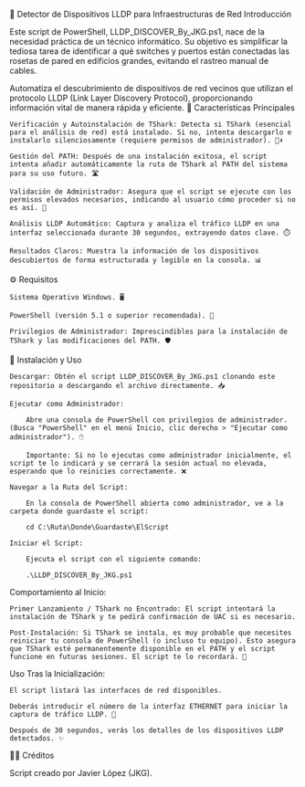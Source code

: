 📡 Detector de Dispositivos LLDP para Infraestructuras de Red
Introducción

Este script de PowerShell, LLDP_DISCOVER_By_JKG.ps1, nace de la necesidad práctica de un técnico informático. Su objetivo es simplificar la tediosa tarea de identificar a qué switches y puertos están conectadas las rosetas de pared en edificios grandes, evitando el rastreo manual de cables.

Automatiza el descubrimiento de dispositivos de red vecinos que utilizan el protocolo LLDP (Link Layer Discovery Protocol), proporcionando información vital de manera rápida y eficiente.
🌟 Características Principales

    Verificación y Autoinstalación de TShark: Detecta si TShark (esencial para el análisis de red) está instalado. Si no, intenta descargarlo e instalarlo silenciosamente (requiere permisos de administrador). 🔎⬇️

    Gestión del PATH: Después de una instalación exitosa, el script intenta añadir automáticamente la ruta de TShark al PATH del sistema para su uso futuro. 🛣️

    Validación de Administrador: Asegura que el script se ejecute con los permisos elevados necesarios, indicando al usuario cómo proceder si no es así. 🔑

    Análisis LLDP Automático: Captura y analiza el tráfico LLDP en una interfaz seleccionada durante 30 segundos, extrayendo datos clave. ⏱️

    Resultados Claros: Muestra la información de los dispositivos descubiertos de forma estructurada y legible en la consola. 📊

⚙️ Requisitos

    Sistema Operativo Windows. 🖥️

    PowerShell (versión 5.1 o superior recomendada). 🚀

    Privilegios de Administrador: Imprescindibles para la instalación de TShark y las modificaciones del PATH. 🛡️

🚀 Instalación y Uso

    Descargar: Obtén el script LLDP_DISCOVER_By_JKG.ps1 clonando este repositorio o descargando el archivo directamente. 📥

    Ejecutar como Administrador:

        Abre una consola de PowerShell con privilegios de administrador. (Busca "PowerShell" en el menú Inicio, clic derecho > "Ejecutar como administrador"). 🖱️

        Importante: Si no lo ejecutas como administrador inicialmente, el script te lo indicará y se cerrará la sesión actual no elevada, esperando que lo reinicies correctamente. ❌

    Navegar a la Ruta del Script:

        En la consola de PowerShell abierta como administrador, ve a la carpeta donde guardaste el script:

        cd C:\Ruta\Donde\Guardaste\ElScript

    Iniciar el Script:

        Ejecuta el script con el siguiente comando:

        .\LLDP_DISCOVER_By_JKG.ps1

Comportamiento al Inicio:

    Primer Lanzamiento / TShark no Encontrado: El script intentará la instalación de TShark y te pedirá confirmación de UAC si es necesario.

    Post-Instalación: Si TShark se instala, es muy probable que necesites reiniciar tu consola de PowerShell (o incluso tu equipo). Esto asegura que TShark esté permanentemente disponible en el PATH y el script funcione en futuras sesiones. El script te lo recordará. 🔄

Uso Tras la Inicialización:

    El script listará las interfaces de red disponibles.

    Deberás introducir el número de la interfaz ETHERNET para iniciar la captura de tráfico LLDP. 📝

    Después de 30 segundos, verás los detalles de los dispositivos LLDP detectados. ✨

👨‍💻 Créditos

Script creado por Javier López (JKG).

